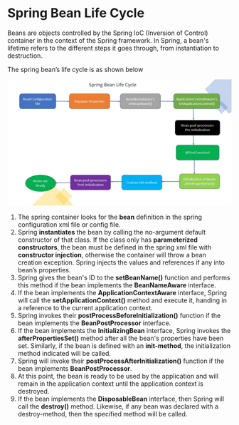 # Spring Bean Life Cycle 

Beans are objects controlled by the Spring IoC (Inversion of Control) container in the context of the Spring framework. In Spring, a bean's lifetime refers to the different steps it goes through, from instantiation to destruction.

The spring bean’s life cycle is as shown below

<div align="center">
<img src="../images/SpringBeanLifeCycle.jpg" alt="SpringBeanLifeCycle">
</div>

1. The spring container looks for the **bean** definition in the spring configuration xml file or config file.
2. Spring **instantiates** the bean by calling the no-argument default constructor of that class. If the class only has **parameterized constructors**, the bean must be defined in the spring xml file with **constructor injection**, otherwise the container will throw a bean creation exception. Spring injects the values and references if any into bean’s properties.
3. Spring gives the bean's ID to the **setBeanName()** function and performs this method if the bean implements the **BeanNameAware** interface.
4. If the bean implements the **ApplicationContextAware** interface, Spring will call the **setApplicationContext()** method and execute it, handing in a reference to the current application context.
5. Spring invokes their **postProcessBeforeInitialization()** function if the bean implements the **BeanPostProcessor** interface.
6. If the bean implements the **InitializingBean** interface, Spring invokes the **afterPropertiesSet()** method after all the bean's properties have been set.
   Similarly, if the bean is defined with an **init-method**, the initialization method indicated will be called.
7. Spring will invoke their **postProcessAfterInitialization()** function if the bean implements **BeanPostProcessor**.
8. At this point, the bean is ready to be used by the application and will remain in the application context until the application context is destroyed.
9. If the bean implements the **DisposableBean** interface, then Spring will call the **destroy()** method. Likewise, if any bean was declared with a destroy-method, then the specified method will be called.